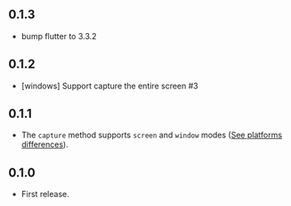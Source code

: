## 0.1.3

* bump flutter to 3.3.2

## 0.1.2

* [windows] Support capture the entire screen #3

## 0.1.1

* The `capture` method supports `screen` and `window` modes ([See platforms differences](https://github.com/leanflutter/screen_capturer#platform-differences)).

## 0.1.0

* First release.
